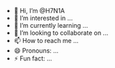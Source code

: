 - 👋 Hi, I’m @H7N1A
- 👀 I’m interested in ...
- 🌱 I’m currently learning ...
- 💞️ I’m looking to collaborate on ...
- 📫 How to reach me ...
- 😄 Pronouns: ...
- ⚡ Fun fact: ...

<!---
dinlindin/dinlindin is a ✨ special ✨ repository because its `README.md` (this file) appears on your GitHub profile.
You can click the Preview link to take a look at your changes.
--->
